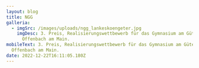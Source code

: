 ```yaml
---
layout: blog
title: NGG
galleria:
  - imgSrc: /images/uploads/ngg_lankeskoengeter.jpg
    imgDesc: 3. Preis, Realisierungswettbewerb für das Gymnasium am Güterbahnof
      Offenbach am Main.
mobileText: 3. Preis, Realisierungswettbewerb für das Gymnasium am Güterbahnof
  Offenbach am Main.
date: 2022-12-22T16:11:05.180Z
---
```

